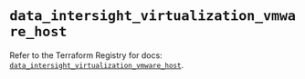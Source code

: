 # `data_intersight_virtualization_vmware_host`

Refer to the Terraform Registry for docs: [`data_intersight_virtualization_vmware_host`](https://registry.terraform.io/providers/ciscodevnet/intersight/1.0.71/docs/data-sources/virtualization_vmware_host).
